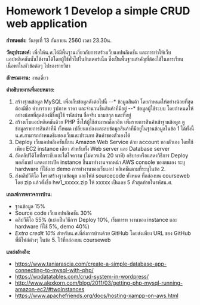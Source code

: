# Homework 1 Develop a simple CRUD web application
**กำหนดส่ง:** วันพุธที่ 13 กันยายน 2560 เวลา 23.30น.

**วัตถุประสงค์:** เพื่อให้น.ศ.ได้มีพื้นฐานเกี่ยวกับการสร้างเว็บแอปพลิเคชัน และการทำให้เว็บแอปพลิเคชันนั้นใช้งานได้โดยผู้ใช้ทั่วไปในอินเตอร์เน็ต ซึ่งเป็นพื้นฐานสำคัญที่ต้องใช้ในการเรียนเนื้อหาในหัวข้อต่อๆ ไปของรายวิชา

**ลักษณะงาน:** งานเดี่ยว

**คำอธิบายงานที่มอบหมาย:**
1. สร้างฐานข้อมูล MySQL เพื่อเก็บข้อมูลดังต่อไปนี้
--* ข้อมูลสินค้า โดยกำหนดให้อย่างน้อยที่สุดต้องมีชื่อ คำบรรยาย รูปภาพ ราคา และจำนวนชิ้นสินค้าที่มีอยู่
--* ข้อมูลผู้ใช้ระบบ โดยกำหนดให้อย่างน้อยที่สุดต้องมีชื่อผู้ใช้ รหัสผ่าน ชื่อจริง นามสกุล และที่อยู่
2. สร้างเว็บแอปพลิเคชันด้วย PHP ซึ่งให้ผู้ใช้สามารถล็อกอิน เพิ่มรายการสินค้าเข้าฐานข้อมูล ดูข้อมูลรายการสินค้าที่มี
ทั้งหมด เปลี่ยนแปลงและลบข้อมูลสินค้าที่มีอยู่ในฐานข้อมูลในข้อ 1 ได้ทั้งนี้น.ศ.สามารถกำหนดธีมของเว็บและประเภท
สินค้าของตัวเองได้
3. Deploy เว็บแอปพลิเคชันนี้บน Amazon Web Service ด้วย account ของตัวเอง โดยใช้เพียง EC2 instance เดียว
สำหรับทั้ง Web server และ Database server
4. อัดคลิปวีดีโอที่กระชับและได้ใจความ (ไม่ควรเกิน 20 นาที) อธิบายหรือแสดงวิธีการ Deploy พอสังเขป แสดงการเปิด
instance ขึ้นมาทำงานจากหน้า AWS console ของตนเอง ระบุ hardware ที่ใช้และ demo การทำงานของเว็บแอป
พลิเคชันตามที่ระบุในข้อ 2.
5. ส่งคลิปวีดีโอ โครงสร้างฐานข้อมูล และไฟล์ sourcecode ทั้งหมด ที่กล่องบน courseweb โดย zip แล้วตั้งชื่อ
hw1_xxxxx.zip ให้ xxxxx เป็นเลข 5 ตัวสุดท้ายในรหัสน.ศ.

**เกณฑ์การตรวจการบ้าน:**
* ฐานข้อมูล 15%
* Source code เว็บแอปพลิเคชัน 30%
* คลิปวีดีโอ 55% (แบ่งเป็นวิธีการ Deploy 10%, เริ่มการท างานของ instance และ hardware ที่ใช้ 5%, demo 40%)
* *Extra credit 10%* สำหรับน.ศ.ที่ส่งการบ้านด้วย GitHub โดยส่งเพียง URL ของ GitHub ที่มีไฟล์ต่างๆ ในข้อ 5. ไว้ที่กล่องบน
courseweb

**แหล่งอ้างอิง:**
* https://www.taniarascia.com/create-a-simple-database-app-connecting-to-mysql-with-php/
* https://wpdatatables.com/crud-system-in-wordpress/
* http://www.alexkorn.com/blog/2011/03/getting-php-mysql-running-amazon-ec2/#twoInstances
* https://www.apachefriends.org/docs/hosting-xampp-on-aws.html
